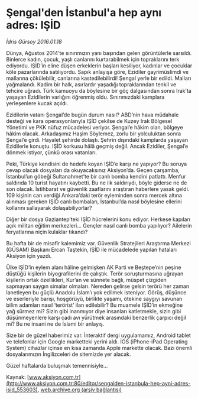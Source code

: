 # Şengal'den İstanbul'a hep aynı adres: IŞİD

*İdris Gürsoy 2016.01.18*

<div class="pNewsDetailMainContent ctx_content" itemprop="articleBody">
 <p>
  Dünya, Ağustos 2014’te sınırımızın yanı başından gelen görüntülerle sarsıldı. Binlerce kadın, çocuk, yaşlı canlarını kurtarabilmek için topraklarını terk ediyordu. IŞİD’in eline düşen erkeklerin başları kesiliyor, kadınlar ve çocuklar köle pazarlarında satılıyordu. Sapık anlayışa göre, Ezidiler gayrimüslimdi ve mallarına çökülebilir, canlarına kastedilebilirdi! Şengal yerle bir edildi. Malları yağmalandı. Kadim bir halk, asırlardır yaşadığı topraklarından tenkil ve tehcire uğradı. Türk kamuoyu da böylesine bir göç dalgasından sonra Irak’ta yaşayan Ezidilerin varlığını öğrenmiş oldu. Sınırımızdaki kamplara yerleşenlere kucak açıldı.
 </p>
 <p>
  Ezidilerin vatanı Şengal’de bugün durum nasıl? ABD’nin hava müdahale desteği ve kara operasyonlarıyla IŞİD çekilse de Kuzey Irak Bölgesel Yönetimi ve PKK nüfuz mücadelesi veriyor. Şengal’e hâkim olan, bölgeye hâkim olacak. Arkadaşımız Haşim Söylemez, zorlu bir yolculuktan sonra Şengal’e girdi. Hayalet şehirde dolaştı. Şehrin dışındaki kamplarda yaşayan Ezidilerle konuştu. IŞİD korkusu hâlâ geçmiş değil. Ancak Ezidiler, Şengal’e dönmek istiyor, çünkü orası vatanları.
 </p>
 <p>
  Peki, Türkiye kendisini de hedefe koyan IŞİD’e karşı ne yapıyor? Bu soruya cevap olacak dosyaları da okuyacaksınız Aksiyon’da. Geçen çarşamba, İstanbul’un göbeği Sultanahmet’te bir canlı bomba kendini patlattı. Menfur saldırıda 10 turist hayatını kaybetti. Bu ne ilk saldırıydı, böyle giderse ne de son olacak. İstihbarat ve güvenlik zaaflarını araştıran haberlere yasak geldi. 109 kişinin can verdiği Ankara’daki terör eyleminden sonra mercek altına alınması gereken IŞİD canlı bombaları, İstanbul’da nasıl böylesine ellerini kollarını sallayarak dolaşabiliyorlar?
 </p>
 <p>
  Diğer bir dosya Gaziantep’teki IŞİD hücrelerini konu ediyor. Herkese kapıları açık militan eğitim merkezleri... Gençler nasıl canlı bomba yapılıyor? Ailelerin feryatlarına niçin kulaklar tıkandı?
 </p>
 <p>
  Bu hafta bir de misafir kalemimiz var. Güvenlik Stratejileri Araştırma Merkezi (GÜSAM) Başkanı Ercan Taştekin, IŞİD ile mücadelede yapılan hataları Aksiyon için yazdı.
 </p>
 <p>
  Ülke IŞİD’in eylem alanı hâline gelmişken AK Parti ve Beştepe’nin peşine düştüğü kişilerin biyografilerini de çalıştık. Terör soruşturmasına uğrayan kişilerin ortak özellikleri, Kur’an ve sünnete bağlı, müspet çizgiden sapmayan saygın simalar olmaları. Nereden gelirse gelsin terörü her zaman lanetleyen bu güçlü Anadolu İslam’ı yok edilmek isteniyor. Görüş, düşünce ve eserleriyle barışı, hoşgörüyü, birlikte yaşamı, ötekine saygıyı savunan bilim adamları nasıl ‘terörist’ ilan edilebilir? Bu muamele IŞİD’in ekmeğine yağ sürmez mi? Sizin gibi inanmıyor diye insanları katletmekle, sizin gibi düşünmeyenlere karşı cadı avı yürütmek arasındaki benzerlik çarpıcı değil mi? Bu ne insani ne de İslami bir anlayış.
 </p>
 <p>
  Size bir de güzel haberimiz var. İnteraktif dergi uygulamamız, Android tablet ve telefonlar için Google marketteki yerini aldı. İOS (iPhone-iPad Operating System) cihazlar içinse en kısa zamanda Apple markette olacak. Bazı önemli dosyalarımızın İngilizceleri de sitemizde yer alacak.
 </p>
 <p>
  Güzel haftalarda buluşmak temennisiyle...
 </p>
</div>


Kaynak: [www.aksiyon.com.tr](http://www.aksiyon.com.tr:80/editor/sengalden-istanbula-hep-ayni-adres-isid_553603), [web.archive.org (arşiv bağlantısı)](http://web.archive.org/web/20160122024105/http://www.aksiyon.com.tr:80/editor/sengalden-istanbula-hep-ayni-adres-isid_553603)
